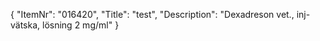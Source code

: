 {
  "ItemNr": "016420",
  "Title": "test",
  "Description": "Dexadreson vet., inj-vätska, lösning 2 mg/ml"
}